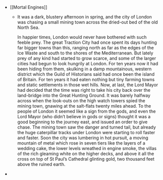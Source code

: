 - [[Mortal Engines]]
	- It was a dark, blustery afternoon in spring, and the city of London was chasing a small mining town across the dried-out bed of the old North Sea.
	  
	  In happier times, London would never have bothered with such feeble prey. The great Traction City had once spent its days hunting far bigger towns than this, ranging north as far as the edges of the Ice Waste and south to the shores of the Mediterranean. But lately prey of any kind had started to grow scarce, and some of the larger cities had begun to look hungrily at London. For ten years now it had been hiding from them, skulking in a damp mountainous, western district which the Guild of Historians said had once been the island of Britain. For ten years it had eaten nothing but tiny farming towns and static settlements in those wet hills. Now, at last, the Lord Mayor had decided that the time was right to take his city back over the land-bridge into the Great Hunting Ground.
	  It was barely halfway across when the look-outs on the high watch towers spied the mining town, gnawing at the
	  salt-flats twenty miles ahead. To the people of London it seemed like a sign from the gods, and even the Lord
	  Mayor (who didn’t believe in gods or signs) thought it was a good beginning to the journey east, and issued an
	  order to give chase.
	  The mining town saw the danger and turned tail, but already the huge caterpillar tracks under London were
	  starting to roll faster and faster. Soon the city was lumbering in hot pursuit, a moving mountain of metal which
	  rose in seven tiers like the layers of a wedding cake, the lower levels wreathed in engine smoke, the villas of the
	  rich gleaming white on the higher decks, and above it all the cross on top of St Paul’s Cathedral glinting gold, two
	  thousand feet above the ruined earth.
-